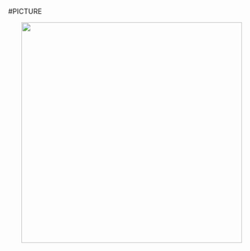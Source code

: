 #PICTURE


<p align="center">
<img src="https://raw.githubusercontent.com/szduniak-ba/User-account-workflow/main/Diagram%20bez%20tytu%C5%82u-Activity%20diagram%20req.A.2..jpg" width="450">
</p>
